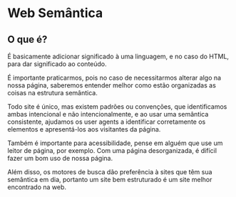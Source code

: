 # Web Semântica

## O que é?

É basicamente adicionar significado à uma linguagem, e no caso do HTML, para dar significado ao conteúdo.

É importante praticarmos, pois no caso de necessitarmos alterar algo na nossa página, saberemos entender melhor como estão organizadas as coisas na estrutura semântica.

Todo site é único, mas existem padrões ou convenções, que identificamos ambas intencional e não intencionalmente, e ao usar uma semântica consistente, ajudamos os user agents a identificar corretamente os elementos e apresentá-los aos visitantes da página.

Também é importante para acessibilidade, pense em alguém que use um leitor de página, por exemplo. Com uma página desorganizada, é difícil fazer um bom uso de nossa página.

Além disso, os motores de busca dão preferência à sites que têm sua semântica em dia, portanto um site bem estruturado é um site melhor encontrado na web.
